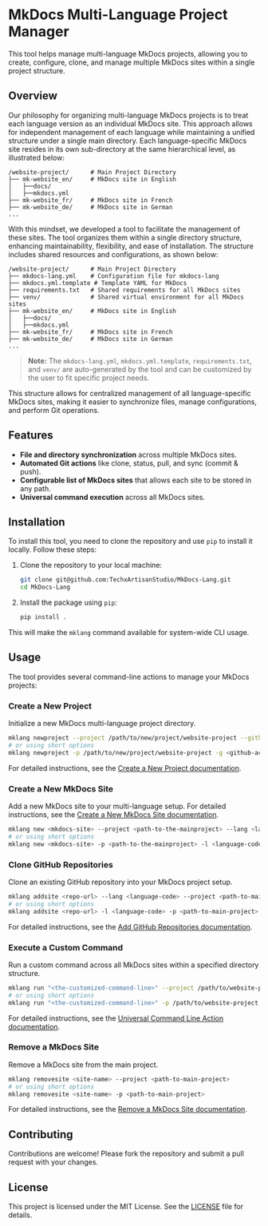# MkDocs Multi-Language Project Manager

This tool helps manage multi-language MkDocs projects, allowing you to create, configure, clone, and manage multiple MkDocs sites within a single project structure.

## Overview

Our philosophy for organizing multi-language MkDocs projects is to treat each language version as an individual MkDocs site. This approach allows for independent management of each language while maintaining a unified structure under a single main directory. Each language-specific MkDocs site resides in its own sub-directory at the same hierarchical level, as illustrated below:

```
/website-project/      # Main Project Directory
├── mk-website_en/     # MkDocs site in English
│   ├──docs/
│   ├──mkdocs.yml
├── mk-website_fr/     # MkDocs site in French
├── mk-website_de/     # MkDocs site in German
...
```

With this mindset, we developed a tool to facilitate the management of these sites. The tool organizes them within a single directory structure, enhancing maintainability, flexibility, and ease of installation. The structure includes shared resources and configurations, as shown below:

```
/website-project/      # Main Project Directory
├── mkdocs-lang.yml    # Configuration file for mkdocs-lang
├── mkdocs.yml.template # Template YAML for MkDocs
├── requirements.txt   # Shared requirements for all MkDocs sites
├── venv/              # Shared virtual environment for all MkDocs sites
├── mk-website_en/     # MkDocs site in English
│   ├──docs/
│   ├──mkdocs.yml
├── mk-website_fr/     # MkDocs site in French
├── mk-website_de/     # MkDocs site in German
...
```

> **Note:** The `mkdocs-lang.yml`, `mkdocs.yml.template`, `requirements.txt`, and `venv/` are auto-generated by the tool and can be customized by the user to fit specific project needs.

This structure allows for centralized management of all language-specific MkDocs sites, making it easier to synchronize files, manage configurations, and perform Git operations.

## Features

- **File and directory synchronization** across multiple MkDocs sites.
- **Automated Git actions** like clone, status, pull, and sync (commit & push).
- **Configurable list of MkDocs sites** that allows each site to be stored in any path.
- **Universal command execution** across all MkDocs sites.

## Installation

To install this tool, you need to clone the repository and use `pip` to install it locally. Follow these steps:

1. Clone the repository to your local machine:
   ```bash
   git clone git@github.com:TechxArtisanStudio/MkDocs-Lang.git
   cd MkDocs-Lang
   ```

2. Install the package using `pip`:
   ```bash
   pip install .
   ```

This will make the `mklang` command available for system-wide CLI usage.

## Usage

The tool provides several command-line actions to manage your MkDocs projects:

### Create a New Project

Initialize a new MkDocs multi-language project directory.

```bash
mklang newproject --project /path/to/new/project/website-project --github <github-account>
# or using short options
mklang newproject -p /path/to/new/project/website-project -g <github-account>
```

For detailed instructions, see the [Create a New Project documentation](docs/newproject.md).

### Create a New MkDocs Site

Add a new MkDocs site to your multi-language setup. For detailed instructions, see the [Create a New MkDocs Site documentation](docs/newsite.md).

```bash
mklang new <mkdocs-site> --project <path-to-the-mainproject> --lang <language-code>
# or using short options
mklang new <mkdocs-site> -p <path-to-the-mainproject> -l <language-code>
```

### Clone GitHub Repositories

Clone an existing GitHub repository into your MkDocs project setup.

```bash
mklang addsite <repo-url> --lang <language-code> --project <path-to-main-project>
# or using short options
mklang addsite <repo-url> -l <language-code> -p <path-to-main-project>
```

For detailed instructions, see the [Add GitHub Repositories documentation](docs/addsite.md).

### Execute a Custom Command

Run a custom command across all MkDocs sites within a specified directory structure.

```bash
mklang run "<the-customized-command-line>" --project /path/to/website-project
# or using short options
mklang run "<the-customized-command-line>" -p /path/to/website-project
```

For detailed instructions, see the [Universal Command Line Action documentation](docs/run.md).

### Remove a MkDocs Site

Remove a MkDocs site from the main project.

```bash
mklang removesite <site-name> --project <path-to-main-project>
# or using short options
mklang removesite <site-name> -p <path-to-main-project>
```

For detailed instructions, see the [Remove a MkDocs Site documentation](docs/removesite.md).

## Contributing

Contributions are welcome! Please fork the repository and submit a pull request with your changes.

## License

This project is licensed under the MIT License. See the [LICENSE](LICENSE) file for details. 